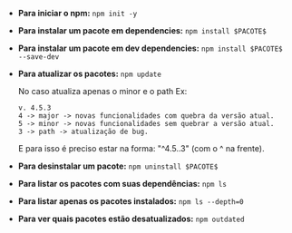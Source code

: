 * **Para iniciar o npm:** `npm init -y`
* **Para instalar um pacote em dependencies:** `npm install $PACOTE$`
* **Para instalar um pacote em dev dependencies:** `npm install $PACOTE$ --save-dev`
* **Para atualizar os pacotes:** `npm update`
  
  No caso atualiza apenas o minor e o path
  Ex:
  ```
  v. 4.5.3
  4 -> major -> novas funcionalidades com quebra da versão atual.
  5 -> minor -> novas funcionalidades sem quebrar a versão atual.
  3 -> path -> atualização de bug.
  ```
  E para isso é preciso estar na forma: "^4.5..3" (com o ^ na frente).

* **Para desinstalar um pacote:** `npm uninstall $PACOTE$`
* **Para listar os pacotes com suas dependências:** `npm ls`
* **Para listar apenas os pacotes instalados:** `npm ls --depth=0`

* **Para ver quais pacotes estão desatualizados:** `npm outdated`
